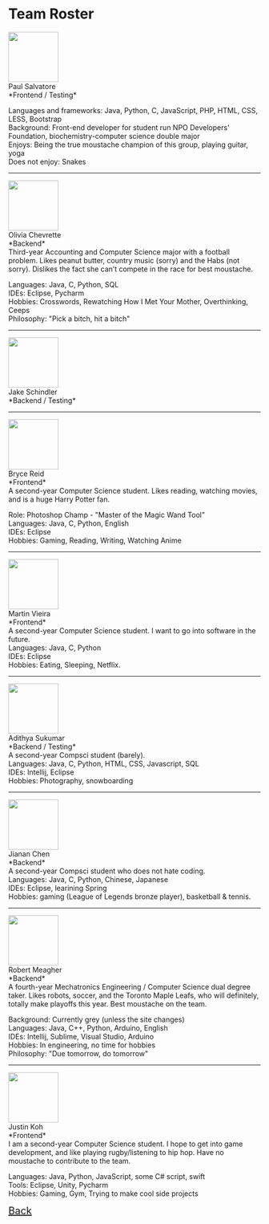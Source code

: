 # Team Roster

<img src="https://raw.githubusercontent.com/r-meagher/CS2212Group14/master/resources/paul.jpg?token=AX1VEvInn6xuL2OWdO0w4fjdUbRHsVZhks5YkPniwA%3D%3D" width="100" height="100"/>  
<br>Paul Salvatore
<br>*Frontend / Testing*
<p>
  Languages and frameworks: Java, Python, C, JavaScript, PHP, HTML, CSS, LESS, Bootstrap<br>
  Background: Front-end developer for student run NPO Developers' Foundation, biochemistry-computer science double major<br>
  Enjoys: Being the true moustache champion of this group, playing guitar, yoga<br>
  Does not enjoy: Snakes<br>
</p>

<hr>
<img src="https://raw.githubusercontent.com/r-meagher/CS2212Group14/master/resources/olivia.jpg?token=AX1VEsVZPNmtyacqw_2MSw-Jk80z1ceqks5YkP42wA%3D%3D" width="100" height="100" /> 
<br>Olivia Chevrette
<br>*Backend*
<br>Third-year Accounting and Computer Science major with a football problem. Likes peanut butter, country music (sorry) and the Habs (not sorry). Dislikes the fact she can’t compete in the race for best moustache.
<p>
  Languages: Java, C, Python, SQL
  <br>IDEs: Eclipse, Pycharm
  <br>Hobbies: Crosswords, Rewatching How I Met Your Mother, Overthinking, Ceeps
  <br>Philosophy: "Pick a bitch, hit a bitch"
</p>

<hr>
<img src="https://github.com/r-meagher/CS2212Group14/blob/master/resources/jake.png?raw=true" width="100" height="100" />
<br>Jake Schindler
<br>*Backend / Testing*

<hr>
<img src="https://github.com/r-meagher/CS2212Group14/blob/master/resources/bryce.png?raw=true" width="100" height="100" />
<br>Bryce Reid
<br>*Frontend*
<br>A second-year Computer Science student. Likes reading, watching movies, and is a huge Harry Potter fan.
<p>
  Role: Photoshop Champ - "Master of the Magic Wand Tool"
  <br>Languages: Java, C, Python, English
  <br>IDEs: Eclipse
  <br>Hobbies: Gaming, Reading, Writing, Watching Anime
</p>

<hr>
<img src="https://github.com/r-meagher/CS2212Group14/blob/master/resources/martin.png?raw=true" width="100" height="100" />
<br>Martin Vieira
<br>*Frontend*
<br>A second-year Computer Science student. I want to go into software in the future.
<br>Languages: Java, C, Python
<br>IDEs: Eclipse
<br>Hobbies: Eating, Sleeping, Netflix.

<hr>
<img src="https://github.com/r-meagher/CS2212Group14/blob/master/resources/adithya.png?raw=true" width="100" height="100" />
<br>Adithya Sukumar
<br>*Backend / Testing*
<br>A second-year Compsci student (barely).
<br>Languages: Java, C, Python, HTML, CSS, Javascript, SQL
<br>IDEs: Intellij, Eclipse
<br>Hobbies: Photography, snowboarding

<hr>
<img src="https://github.com/r-meagher/CS2212Group14/blob/master/resources/chen.png?raw=true" width="100" height="100" />
<br>Jianan Chen 
<br>*Backend*
<br>A second-year Compsci student who does not hate coding.
<br>Languages: Java, C, Python, Chinese, Japanese
<br>IDEs: Eclipse, learining Spring
<br>Hobbies: gaming (League of Legends bronze player), basketball & tennis.
   
<hr>
<img src="https://github.com/r-meagher/CS2212Group14/blob/master/resources/robert.png?raw=true" width="100" height="100" /> 
<br>Robert Meagher
<br>*Backend*
<br>A fourth-year Mechatronics Engineering / Computer Science dual degree taker. Likes robots, soccer, and the Toronto Maple Leafs, who will definitely, totally make playoffs this year. Best moustache on the team.
<p>
  Background: Currently grey (unless the site changes)
  <br>Languages: Java, C++, Python, Arduino, English
  <br>IDEs: Intellij, Sublime, Visual Studio, Arduino
  <br>Hobbies: In engineering, no time for hobbies
  <br>Philosophy: "Due tomorrow, do tomorrow"
</p>

<hr>
<img src="https://github.com/r-meagher/CS2212Group14/blob/master/resources/justin.png?raw=true" width="100" height="100" />
<br>Justin Koh 
<br>*Frontend*
<br>I am a second-year Computer Science student. I hope to get into game development, and like playing rugby/listening to hip hop. Have no moustache to contribute to the team.
<p>
	Languages: Java, Python, JavaScript, some C# script, swift
	<br>Tools: Eclipse, Unity, Pycharm
	<br>Hobbies: Gaming, Gym, Trying to make cool side projects
</p>


<a style="font-size: 20px; margin-top: 10px;" href="index">Back</a>
